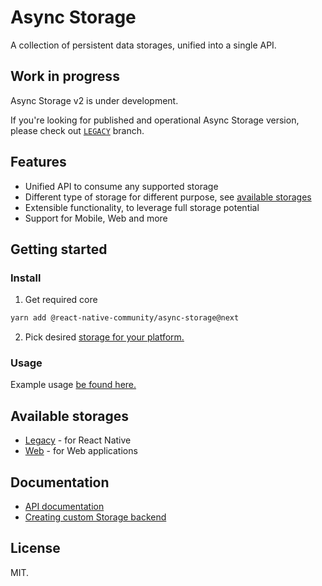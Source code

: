 # Async Storage

A collection of persistent data storages, unified into a single API.

## Work in progress

Async Storage v2 is under development.

If you're looking for published and operational Async Storage version, please check out [`LEGACY`](https://github.com/react-native-community/async-storage/tree/LEGACY) branch. 

## Features

- Unified API to consume any supported storage
- Different type of storage for different purpose, see [available storages](#available-storages) 
- Extensible functionality, to leverage full storage potential
- Support for Mobile, Web and more

## Getting started

### Install

1. Get required core

```bash
yarn add @react-native-community/async-storage@next
```

2. Pick desired [storage for your platform.](#available-storages) 


### Usage

Example usage [be found here.](./packages/core/docs/Usage.md)


## Available storages

- [Legacy](./packages/storage-legacy/README.md) - for React Native 
- [Web](./packages/storage-web/README.md) - for Web applications


## Documentation

- [API documentation](./packages/core/docs/API.md)
- [Creating custom Storage backend](./packages/core/docs/Writing_Storage_Backend.md)


## License

MIT.



